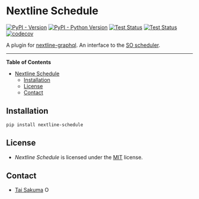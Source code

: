 # Nextline Schedule

[![PyPI - Version](https://img.shields.io/pypi/v/nextline-schedule.svg)](https://pypi.org/project/nextline-schedule)
[![PyPI - Python Version](https://img.shields.io/pypi/pyversions/nextline-schedule.svg)](https://pypi.org/project/nextline-schedule)
[![Test Status](https://github.com/simonsobs/nextline-schedule/actions/workflows/unit-test.yml/badge.svg)](https://github.com/simonsobs/nextline-schedule/actions/workflows/unit-test.yml)
[![Test Status](https://github.com/simonsobs/nextline-schedule/actions/workflows/type-check.yml/badge.svg)](https://github.com/simonsobs/nextline-schedule/actions/workflows/type-check.yml)
[![codecov](https://codecov.io/gh/simonsobs/nextline-schedule/branch/main/graph/badge.svg)](https://codecov.io/gh/simonsobs/nextline-schedule)

A plugin for [nextline-graphql](https://github.com/simonsobs/nextline-graphql).
An interface to the [SO scheduler](https://github.com/simonsobs/so-scheduler).

---

**Table of Contents**

- [Nextline Schedule](#nextline-schedule)
  - [Installation](#installation)
  - [License](#license)
  - [Contact](#contact)

## Installation

```console
pip install nextline-schedule
```

## License

- _Nextline Schedule_ is licensed under the [MIT](https://spdx.org/licenses/MIT.html) license.

## Contact

- [Tai Sakuma](https://github.com/TaiSakuma) <span itemscope itemtype="https://schema.org/Person"><a itemprop="sameAs" content="https://orcid.org/0000-0003-3225-9861" href="https://orcid.org/0000-0003-3225-9861" target="orcid.widget" rel="me noopener noreferrer" style="vertical-align:text-top;"><img src="https://orcid.org/sites/default/files/images/orcid_16x16.png" style="width:1em;margin-right:.5em;" alt="ORCID iD icon"></a></span>
